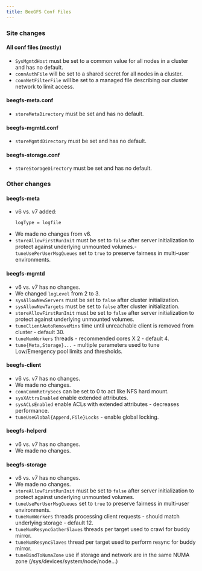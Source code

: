 ```yaml
---
title: BeeGFS Conf Files
---
```


### Site changes

#### All conf files (mostly)
- `SysMgmtdHost` must be set to a common value for all nodes in a cluster and has no default.
- `connAuthFile` will be set to a shared secret for all nodes in a cluster.
- `connNetFilterFile` will be set to a managed file describing our cluster network to limit access.

#### beegfs-meta.conf
- `storeMetaDirectory` must be set and has no default.

#### beegfs-mgmtd.conf
- `storeMgmtdDirectory` must be set and has no default.

#### beegfs-storage.conf
- `storeStorageDirectory` must be set and has no default.

### Other changes

#### beegfs-meta
- v6 vs. v7 added:
    ```
    logType = logfile
    ```
- We made no changes from v6.
- `storeAllowFirstRunInit` must be set to `false` after server initialization to protect against underlying unmounted volumes.- 
`tuneUsePerUserMsgQueues` set to `true` to preserve fairness in multi-user environments.

#### beegfs-mgmtd
- v6 vs. v7 has no changes.
- We changed `logLevel` from 2 to 3.
- `sysAllowNewServers` must be set to `false` after cluster initialization.
- `sysAllowNewTargets` must be set to `false` after cluster initialization.
- `storeAllowFirstRunInit` must be set to `false` after server initialization to protect against underlying unmounted volumes.
- `tuneClientAutoRemoveMins` time until unreachable client is removed from cluster - default 30.
- `tuneNumWorkers` threads - recommended cores X 2 - default 4.
- `tune{Meta,Storage}...` - multiple parameters used to tune Low/Emergency pool limits and thresholds.

#### beegfs-client
- v6 vs. v7 has no changes.
- We made no changes.
- `connCommRetrySecs` can be set to 0 to act like NFS hard mount.
- `sysXAttrsEnabled` enable extended attributes.
- `sysACLsEnabled` enable ACLs with extended attributes - decreases performance.
- `tuneUseGlobal{Append,File}Locks` - enable global locking.

#### beegfs-helperd
- v6 vs. v7 has no changes.
- We made no changes.

#### beegfs-storage
- v6 vs. v7 has no changes.
- We made no changes.
- `storeAllowFirstRunInit` must be set to `false` after server initialization to protect against underlying unmounted volumes.
- `tuneUsePerUserMsgQueues` set to `true` to preserve fairness in multi-user environments.
- `tuneNumWorkers` threads processing client requests - should match underlying storage - default 12.
- `tuneNumResyncGatherSlaves` threads per target used to crawl for buddy mirror.
- `tuneNumResyncSlaves` thread per target used to perform resync for buddy mirror.
- `tuneBindToNumaZone` use if storage and network are in the same NUMA zone (/sys/devices/system/node/node...)
